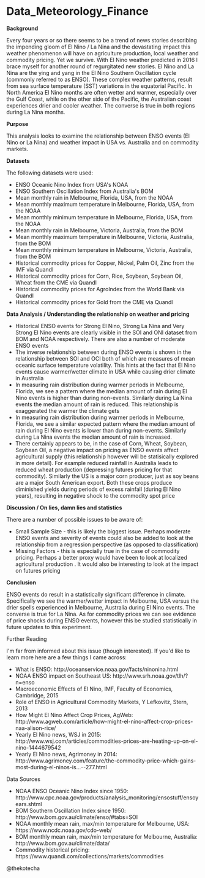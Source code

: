 ﻿# Data_Meteorology_Finance

<p><b>Background</b></p>
Every four years or so there seems to be a trend of news stories describing the impending gloom of El Nino / La Nina and the devastating impact this weather phenomenon will have on agriculture production, local weather and commodity pricing. Yet we survive. With El Nino weather predicted in 2016 I brace myself for another round of regurgitated new stories. El Nino and La Nina are the ying and yang in the El Nino Southern Oscillation cycle (commonly referred to as ENSO). These complex weather patterns, result from sea surface temperature (SST) variations in the equatorial Pacific. In North America El Nino months are often wetter and warmer, especially over the Gulf Coast, while on the other side of the Pacific, the Australian coast experiences drier and cooler weather. The converse is true in both regions during La Nina months. 

<p><b>Purpose</b></p>
This analysis looks to examine the relationship between ENSO events (El Nino or La Nina) and weather impact in USA vs. Australia and on commodity markets.

<p><b>Datasets</b></p>
The following datasets were used:
<ul>
<li>ENSO Oceanic Nino Index from USA's NOAA</li>
<li>ENSO Southern Oscillation Index from Australia's BOM</li>
<li>Mean monthly rain in Melbourne, Florida, USA, from the NOAA</li>
<li>Mean monthly maximum temperature in Melbourne, Florida, USA, from the NOAA</li>
<li>Mean monthly minimum temperature in Melbourne, Florida, USA, from the NOAA</li>
<li>Mean monthly rain in Melbourne, Victoria, Australia, from the BOM</li>
<li>Mean monthly maximum temperature in Melbourne, Victoria, Australia, from the BOM</li>
<li>Mean monthly minimum temperature in Melbourne, Victoria, Australia, from the BOM</li>
<li>Historical commodity prices for Copper, Nickel, Palm Oil, Zinc from the IMF via Quandl</li>
<li>Historical commodity prices for Corn, Rice, Soybean, Soybean Oil, Wheat from the CME via Quandl</li>
<li>Historical commodity prices for AgroIndex from the World Bank via Quandl</li>
<li>Historical commodity prices for Gold from the CME via Quandl</li>
</ul>

<p><b>Data Analysis / Understanding the relationship on weather and pricing</b></p>
<ul>
<li> Historical ENSO events for Strong El Nino, Strong La Nina and Very Strong El Nino events are clearly visible in the SOI and ONI dataset from BOM and NOAA respectively. There are also a number of moderate ENSO events</li>
<li> The inverse relationship between during ENSO events is shown in the relationship between SOI and OCI both of which are measures of mean oceanic surface temperature volatility. This hints at the fact that El Nino events cause warmer/wetter climate in USA while causing drier climate in Australia</li>
<li> In measuring rain distribution during warmer periods in Melbourne, Florida, we see a pattern where the median amount of rain during El Nino events is higher than during non-events. Similarly during La Nina events the median amount of rain is reduced. This relationship is exaggerated the warmer the climate gets</li> 
<li> In measuring rain distribution during warmer periods in Melbourne, Florida, we see a similar expected pattern where the median amount of rain during El Nino events is lower than during non-events. Similarly during La Nina events the median amount of rain is increased.</li> 
<li> There certainly appears to be, in the case of Corn, Wheat, Soybean, Soybean Oil, a negative impact on pricing as ENSO events affect agricultural supply (this relationship however will be statisically explored in more detail). For example reduced rainfall in Australia leads to reduced wheat production (depressing futures pricing for that commodity). Similarly the US is a major corn producer, just as soy beans are a major South American export. Both these crops produce diminished yields during periods of excess rainfall (during El Nino years), resulting in negative shock to the commodity spot price</li>
</ul>

<p><b>Discussion / On lies, damn lies and statistics</b></p>
There are a number of possible issues to be aware of: 
<ul>
<li> Small Sample Size - this is likely the biggest issue. Perhaps moderate ENSO events and severity of events could also be added to look at the relationship from a regression perspective (as opposed to classification)</li>
<li> Missing Factors - this is especially true in the case of commodity pricing. Perhaps a better proxy would have been to look at localized agricultural production . It would also be interesting to look at the impact on futures pricing </li>
</ul>

<p><b>Conclusion</b></p>
ENSO events do result in a statistically significant difference in climate. Specifically we see the warmer/wetter impact in Melbourne, USA versus the drier spells experienced in Melbourne, Australia during El Nino events. The converse is true for La Nina. As for commodity prices we can see evidence of price shocks during ENSO events, however this be studied statistically in future updates to this experiment. 

<p>Further Reading</p>
I'm far from informed about this issue (though interested). If you'd like to learn more here are a few things I came across:
<ul>
<li> What is ENSO: http://oceanservice.noaa.gov/facts/ninonina.html </li>
<li> NOAA ENSO impact on Southeast US: http://www.srh.noaa.gov/tlh/?n=enso </li>
<li> Macroeconomic Effects of El Nino, IMF, Faculty of Economics, Cambridge, 2015</li>
<li> Role of ENSO in Agricultural Commodity Markets, Y Lefkovitz, Stern, 2013</li>
<li> How Might El Nino Affect Crop Prices, AgWeb: http://www.agweb.com/article/how-might-el-nino-affect-crop-prices-naa-alison-rice/</li>
<li> Yearly El Nino news, WSJ in 2015: http://www.wsj.com/articles/commodities-prices-are-heating-up-on-el-nino-1444679542</li>
<li> Yearly El Nino news, Agrimoney in 2014: http://www.agrimoney.com/feature/the-commodity-price-which-gains-most-during-el-ninos-is...--277.html</li>
</ul>


<p>Data Sources</p>
<ul>
<li> NOAA ENSO Oceanic Nino Index since 1950: http://www.cpc.noaa.gov/products/analysis_monitoring/ensostuff/ensoyears.shtml </li>
<li> BOM Southern Oscillation Index since 1950: http://www.bom.gov.au/climate/enso/#tabs=SOI</li>
<li> NOAA monthly mean rain, max/min temperature for Melbourne, USA: https://www.ncdc.noaa.gov/cdo-web/</li>
<li> BOM monthly mean rain, max/min temperature for Melbourne, Australia: http://www.bom.gov.au/climate/data/</li>
<li> Commodity historical pricing: https://www.quandl.com/collections/markets/commodities </li>
</ul>

@thekotecha
